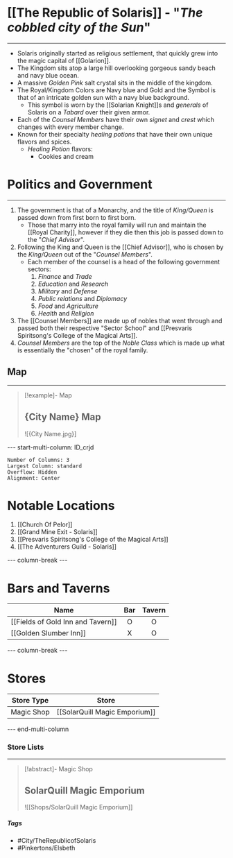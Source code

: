 # [[The Republic of Solaris]] - "*The cobbled city of the Sun*"
---
- Solaris originally started as religious settlement, that quickly grew into the magic capital of [[Golarion]]. 
- The Kingdom sits atop a large hill overlooking gorgeous sandy beach and navy blue ocean.
- A massive *Golden Pink* salt crystal sits in the middle of the kingdom.
- The Royal/Kingdom Colors are Navy blue and Gold and the Symbol is that of an intricate golden sun with a navy blue background.
	- This symbol is worn by the [[Solarian Knight]]s and *generals* of Solaris on a *Tabard* over their given armor.
- Each of the *Counsel Members* have their own *signet* and *crest* which changes with every member change.
- Known for their specialty *healing potions* that have their own unique flavors and spices.
	- *Healing Potion* flavors:
		- Cookies and cream

# Politics and Government
---
1. The government is that of a Monarchy, and the title of *King/Queen* is passed down from first born to first born.
	- Those that marry into the royal family will run and maintain the [[Royal Charity]], however if they die then this job is passed down to the "*Chief Advisor*".
2. Following the King and Queen is the [[Chief Advisor]], who is chosen by the *King/Queen* out of the "*Counsel Members*".
	- Each member of the counsel is a head of the following government sectors: 
		1. *Finance* and *Trade*
		2. *Education* and *Research*
		3. *Military* and *Defense*
		4. *Public relations* and *Diplomacy*
		5. *Food* and *Agriculture*
		6. *Health* and *Religion*
3. The [[Counsel Members]] are made up of nobles that went through and passed both their respective "Sector School" and [[Presvaris Spiritsong's College of the Magical Arts]].
4. *Counsel Members* are the top of the *Noble Class* which is made up what is essentially the "chosen" of the royal family.

## Map 
---
>[!example]- Map 
>## {City Name} Map
>![{City Name.jpg}]

--- start-multi-column: ID_crjd
```column-settings
Number of Columns: 3
Largest Column: standard
Overflow: Hidden
Alignment: Center
```

# Notable Locations
1. [[Church Of Pelor]]
2. [[Grand Mine Exit - Solaris]]
3. [[Presvaris Spiritsong's College of the Magical Arts]]
4. [[The Adventurers Guild - Solaris]] 

--- column-break ---
# Bars and Taverns

| Name                              | Bar | Tavern |
| --------------------------------- | :-: | :----: |
| [[Fields of Gold Inn and Tavern]] |  O  |   O    |
| [[Golden Slumber Inn]]            |  X  |   O    |

--- column-break ---
# Stores

| Store Type |             Store             |
| :--------: | :---------------------------: |
| Magic Shop | [[SolarQuill Magic Emporium]] |


--- end-multi-column
### Store Lists 
---
>[!abstract]- Magic Shop 
>## SolarQuill Magic Emporium
>![[Shops/SolarQuill Magic Emporium]]

##### Tags 
- #City/TheRepublicofSolaris
- #Pinkertons/Elsbeth 